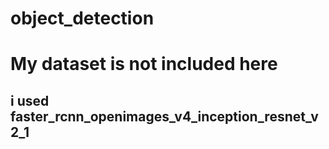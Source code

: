 # object_detection
# My dataset is not included here
## i used faster_rcnn_openimages_v4_inception_resnet_v2_1
